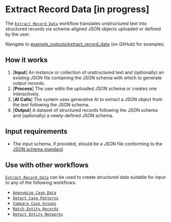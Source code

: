 # Extract Record Data [in progress]

The [`Extract Record Data`](https://github.com/microsoft/intelligence-toolkit/blob/main/app/workflows/extract_record_data/README.md) workflow translates unstructured text into structured records via schema-aligned JSON objects uploaded or defined by the user.

Navigate to [example_outputs/extract_record_data](https://github.com/microsoft/intelligence-toolkit/tree/main/example_outputs/extract_record_data) (on GitHub) for examples.

## How it works

1. [**Input**] An instance or collection of unstructured text and (optionally) an existing JSON file containing the JSON schema with which to generate output records.
2. [**Process**] The user edits the uploaded JSON schema or creates one interactively.
3. [**AI Calls**] The system uses generative AI to extract a JSON object from the text following the JSON schema.
4. [**Output**] A dataset of structured records following the JSON schema and (optionally) a newly-defined JSON schema.

## Input requirements

- The input schema, if provided, should be a JSON file conforming to the [JSON schema standard](https://json-schema.org/).

## Use with other workflows

[`Extract Record Data`](https://github.com/microsoft/intelligence-toolkit/blob/main/app/workflows/extract_record_data/README.md) can be used to create structured data suitable for input to any of the following workflows:

- [`Anonymize Case Data`](https://github.com/microsoft/intelligence-toolkit/blob/main/app/workflows/anonymize_case_data/README.md)
- [`Detect Case Patterns`](https://github.com/microsoft/intelligence-toolkit/blob/main/app/workflows/detect_case_patterns/README.md)
- [`Compare Case Groups`](https://github.com/microsoft/intelligence-toolkit/blob/main/app/workflows/compare_case_groups/README.md)
- [`Match Entity Records`](https://github.com/microsoft/intelligence-toolkit/blob/main/app/workflows/match_entity_records/README.md)
- [`Detect Entity Networks`](https://github.com/microsoft/intelligence-toolkit/blob/main/app/workflows/detect_entity_networks/README.md)

